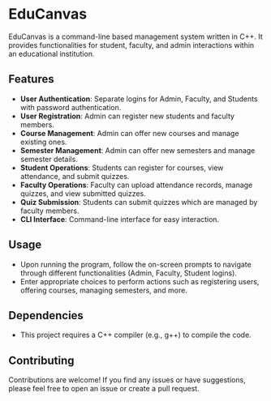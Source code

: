 # EduCanvas

EduCanvas is a command-line based management system written in C++. It provides functionalities for student, faculty, and admin interactions within an educational institution.

## Features

- **User Authentication**: Separate logins for Admin, Faculty, and Students with password authentication.
- **User Registration**: Admin can register new students and faculty members.
- **Course Management**: Admin can offer new courses and manage existing ones.
- **Semester Management**: Admin can offer new semesters and manage semester details.
- **Student Operations**: Students can register for courses, view attendance, and submit quizzes.
- **Faculty Operations**: Faculty can upload attendance records, manage quizzes, and view submitted quizzes.
- **Quiz Submission**: Students can submit quizzes which are managed by faculty members.
- **CLI Interface**: Command-line interface for easy interaction.

## Usage

- Upon running the program, follow the on-screen prompts to navigate through different functionalities (Admin, Faculty, Student logins).
- Enter appropriate choices to perform actions such as registering users, offering courses, managing semesters, and more.

## Dependencies

- This project requires a C++ compiler (e.g., g++) to compile the code.

## Contributing

Contributions are welcome! If you find any issues or have suggestions, please feel free to open an issue or create a pull request.

